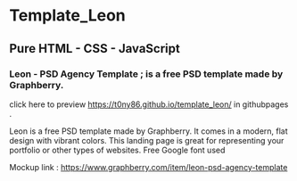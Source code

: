 # Template_Leon
## Pure HTML - CSS - JavaScript 

### Leon - PSD Agency Template ; is a free PSD template made by Graphberry.
click here to preview https://t0ny86.github.io/template_leon/ in githubpages .

Leon is a free PSD template made by Graphberry. It comes in a modern, flat design with vibrant colors. This landing page is great for representing your portfolio or other types of websites. Free Google font used

Mockup link : https://www.graphberry.com/item/leon-psd-agency-template

